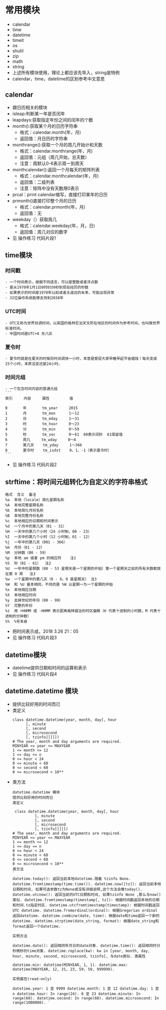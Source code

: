 # 常用模块
- calendar
- time
- datetime
- timeit
- os
- shutil
- zip
- math
- string
- 上述所有模块使用，理论上都应该先导入，string是特例
- calendar，time，datetime的区别参考中文意思

## calendar
- 跟日历相关的模块
- isleap:判断某一年是否闰年
- leapdays:获取指定年份之间的闰年的个数
- month():获取某个月的日历字符串
    - 格式：calendar.month(年，月)
    - 返回值：月日历的字符串
- monthrange():获取一个月的周几开始计和天数
    - 格式：calendar.monthrange(年，月)
    - 返回值：元组（周几开始，总天数）
    - 注意：周默认0-6表示周一到周天
- monthcalendar():返回一个月每天的矩阵列表
    - 格式：calendar.monthcalendar(年，月)
    - 返回值：二级列表
    - 注意：矩阵中没有天数用0表示
- prcal：print calendar缩写，直接打印某年的日历
- prmonth()直接打印整个月的日历
    - 格式：calendar.prmonth(年，月)
    - 返回值：无
- weekday（）获取周几
    - 格式：calendar.weekday(年，月，日)
    - 返回值：周几对应的数字
- 见 操作练习 代码片段1

## time模块
### 时间戳
    - 一个时间表示，根据不同语言，可以是整数或者浮点数
    - 是从1970年1月1日0时0分0秒到现在经历的秒数
    - 如果表示的时间是1970年以前或者太遥远的未来，可能出现异常
    - 32位操作系统能够支持到2038年
### UTC时间
    - UTC又称为世界协调时间，以英国的格林尼治天文所在地区的时间作为参考时间，也叫做世界标准时间。
    - 中国时间是UTC+8 东八区
### 夏令时
    - 夏令时就是在夏天的时候将时间调快一小时，本意是督促大家早睡早起节省蜡烛！每天变成25个小时，本质没变还是24小时。
### 时间元组
    - 一个包含时间内容的普通元组
    ```
    索引     内容     属性         值

    0       年       tm_year     2015
    1       月       tm_mon      1～12
    2       日       tm_mday     1～31
    3       时       tm_hour     0～23
    4       分       tm_min      0～59
    5       秒       tm_sec      0～61  60表示闰秒  61保留值
    6       周几     tm_wday     0～6
    7       第几天    tm_yday     1～366
    8       夏令时    tm_isdst    0，1，-1（表示夏令时）
    ```
- 见 操作练习 代码片段2
    
## strftime：将时间元组转化为自定义的字符串格式    
```
格式  含义  备注
%a  本地（locale）简化星期名称    
%A  本地完整星期名称    
%b  本地简化月份名称    
%B  本地完整月份名称    
%c  本地相应的日期和时间表示    
%d  一个月中的第几天（01 - 31）   
%H  一天中的第几个小时（24 小时制，00 - 23）   
%I  一天中的第几个小时（12 小时制，01 - 12）   
%j  一年中的第几天（001 - 366）  
%m  月份（01 - 12） 
%M  分钟数（00 - 59）    
%p  本地 am 或者 pm 的相应符    注1
%S  秒（01 - 61）  注2
%U  一年中的星期数（00 - 53 星期天是一个星期的开始）第一个星期天之前的所有天数都放在第 0 周   注3
%w  一个星期中的第几天（0 - 6，0 是星期天） 注3
%W  和 %U 基本相同，不同的是 %W 以星期一为一个星期的开始  
%x  本地相应日期  
%X  本地相应时间  
%y  去掉世纪的年份（00 - 99）    
%Y  完整的年份   
%z  用 +HHMM 或 -HHMM 表示距离格林威治的时区偏移（H 代表十进制的小时数，M 代表十进制的分钟数）      
%%  %号本身
```
- 把时间表示成，2018 3.26 21：05
- 见 操作练习 代码片段3
    
## datetime模块
- datetime提供日期和时间的运算和表示
- 见 操作练习 代码片段4

## datetime.datetime 模块
- 提供比较好用的时间而已
- 类定义
    ```
    class datetime.datetime(year, month, day[, hour
          [, minute
          [, second
          [, microsecond
          [, tzinfo]]]]])
    # The year, month and day arguments are required.
    MINYEAR <= year <= MAXYEAR
    1 <= month <= 12
    1 <= day <= n
    0 <= hour < 24
    0 <= minute < 60
    0 <= second < 60
    0 <= microsecond < 10**
    ```
- 类方法
    ```
    datetime.datetime 模块
    提供比较好用的时间而已
    类定义
    
     class datetime.datetime(year, month, day[, hour
              [, minute
              [, second
              [, microsecond
              [, tzinfo]]]]])
    # The year, month and day arguments are required.
    MINYEAR <= year <= MAXYEAR
    1 <= month <= 12
    1 <= day <= n
    0 <= hour < 24
    0 <= minute < 60
    0 <= second < 60
    0 <= microsecond < 10**
    类方法
    `
    datetime.today(): 返回当前本地datetime.随着 tzinfo None. datetime.fromtimestamp(time.time()). datetime.now([tz]): 返回当前本地日期和时间, 如果可选参数tz为None或没有详细说明,这个方法会像today(). datetime.utcnow(): 返回当前的UTC日期和时间, 如果tzinfo None ,那么与now()类似. datetime.fromtimestamp(timestamp[, tz]): 根据时间戳返回本地的日期和时间.tz指定时区. datetime.utcfromtimestamp(timestamp): 根据时间戳返回 UTC datetime. datetime.fromordinal(ordinal): 根据Gregorian ordinal 返回datetime. datetime.combine(date, time): 根据date和time返回一个新的datetime. datetime.strptime(date_string, format): 根据date_string和format返回一个datetime.
    
    实例方法
    
    datetime.date(): 返回相同年月日的date对象. datetime.time(): 返回相同时分秒微秒的time对象. datetime.replace(kw): kw in [year, month, day, hour, minute, second, microsecond, tzinfo], 与date类似. 类属性
    
    datetime.min: datetime(MINYEAR, 1, 1). datetime.max: datetime(MAXYEAR, 12, 31, 23, 59, 59, 999999).
    
    实例属性(read-only)
    
    datetime.year: 1 至 9999 datetime.month: 1 至 12 datetime.day: 1 至 n datetime.hour: In range(24). 0 至 23 datetime.minute: In range(60). datetime.second: In range(60). datetime.microsecond: In range(1000000). `
    ```
    
    
    
    
    
    
    
    
    
    
    
    
    
    
    
    
    
    
    
    
    
    
    
    
    
    
    
    
    
    
    
    
    
    
    
    
    
    
    
    
    
    
    
    
    
    
    
    
    
    
    
    
    